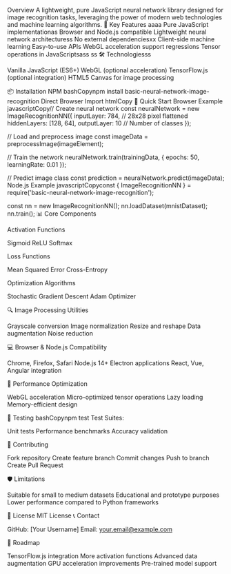 Overview
A lightweight, pure JavaScript neural network library designed for image recognition tasks, leveraging the power of modern web technologies and machine learning algorithms.
🧠 Key Features
aaaa
Pure JavaScript implementationas
Browser and Node.js compatible
Lightweight neural network architecturess
No external dependenciesxx
Client-side machine learning
Easy-to-use APIs
WebGL acceleration support regressions
Tensor operations in JavaScriptsass
ss
🛠 Technologiesss

Vanilla JavaScript (ES6+)
WebGL (optional acceleration)
TensorFlow.js (optional integration)
HTML5 Canvas for image processing

📦 Installation
NPM
bashCopynpm install basic-neural-network-image-recognition
Direct Browser Import
htmlCopy<script src="https://cdn.jsdelivr.net/npm/basic-neural-network-image-recognition/dist/neural-network.min.js"></script>
🚀 Quick Start
Browser Example
javascriptCopy// Create neural network
const neuralNetwork = new ImageRecognitionNN({
    inputLayer: 784,  // 28x28 pixel flattened
    hiddenLayers: [128, 64],
    outputLayer: 10   // Number of classes
});

// Load and preprocess image
const imageData = preprocessImage(imageElement);

// Train the network
neuralNetwork.train(trainingData, {
    epochs: 50,
    learningRate: 0.01
});

// Predict image class
const prediction = neuralNetwork.predict(imageData);
Node.js Example
javascriptCopyconst { ImageRecognitionNN } = require('basic-neural-network-image-recognition');

const nn = new ImageRecognitionNN();
nn.loadDataset(mnistDataset);
nn.train();
📊 Core Components

Activation Functions

Sigmoid
ReLU
Softmax


Loss Functions

Mean Squared Error
Cross-Entropy


Optimization Algorithms

Stochastic Gradient Descent
Adam Optimizer



🔍 Image Processing Utilities

Grayscale conversion
Image normalization
Resize and reshape
Data augmentation
Noise reduction

💻 Browser & Node.js Compatibility

Chrome, Firefox, Safari
Node.js 14+
Electron applications
React, Vue, Angular integration

🚀 Performance Optimization

WebGL acceleration
Micro-optimized tensor operations
Lazy loading
Memory-efficient design

🧪 Testing
bashCopynpm test
Test Suites:

Unit tests
Performance benchmarks
Accuracy validation

🤝 Contributing

Fork repository
Create feature branch
Commit changes
Push to branch
Create Pull Request

🛡️ Limitations

Suitable for small to medium datasets
Educational and prototype purposes
Lower performance compared to Python frameworks

📜 License
MIT License
📞 Contact

GitHub: [Your Username]
Email: your.email@example.com

🔮 Roadmap

 TensorFlow.js integration
 More activation functions
 Advanced data augmentation
 GPU acceleration improvements
 Pre-trained model support
